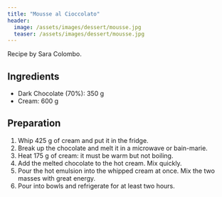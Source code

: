 ```yaml
---
title: "Mousse al Cioccolato"
header:
  image: /assets/images/dessert/mousse.jpg
  teaser: /assets/images/dessert/mousse.jpg
---
```

Recipe by Sara Colombo.

## Ingredients

* Dark Chocolate (70%): 350 g
* Cream: 600 g

## Preparation
1. Whip 425 g of cream and put it in the fridge.
2. Break up the chocolate and melt it in a microwave or bain-marie.
3. Heat 175 g of cream: it must be warm but not boiling.
4. Add the melted chocolate to the hot cream. Mix quickly.
5. Pour the hot emulsion into the whipped cream at once. Mix the two masses with great energy.
6. Pour into bowls and refrigerate for at least two hours.
